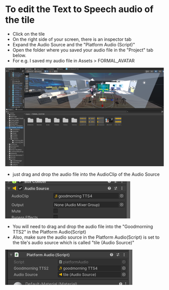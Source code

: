 # To edit the Text to Speech audio of the tile
- Click on the tile
- On the right side of your screen, there is an inspector tab
- Expand the Audio Source and the "Platform Audio (Script)" 
- Open the folder where you saved your audio file in the "Project" tab below.
- For e.g. I saved my audio file in Assets > FORMAL_AVATAR 

![image.png](/.attachments/image-108bf122-45a6-4dac-8dfb-55fea85fb97d.png)

- just drag and drop the audio file into the AudioClip of the Audio Source

![image.png](/.attachments/image-07b312cd-ae29-4982-98b3-5f6b66447fe1.png)

- You will need to drag and drop the audio file into the "Goodmorning TTS2" in the Platform Audio(Script)
- Also, make sure the audio source in the Platform Audio(Script) is set to the tile's audio source which is called "tile (Audio Source)"

![image.png](/.attachments/image-b3c0fffe-22f9-4283-8758-808c9f479e0f.png)